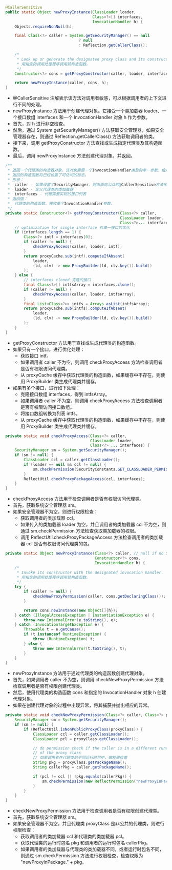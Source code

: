 ```java
@CallerSensitive
public static Object newProxyInstance(ClassLoader loader,
                                      Class<?>[] interfaces,
                                      InvocationHandler h) {
    Objects.requireNonNull(h);

    final Class<?> caller = System.getSecurityManager() == null
                                ? null
                                : Reflection.getCallerClass();

    /*
     * Look up or generate the designated proxy class and its constructor.
     * 用指定的调用处理程序调用其构造函数。
     */
    Constructor<?> cons = getProxyConstructor(caller, loader, interfaces);

    return newProxyInstance(caller, cons, h);
}
```
* @CallerSensitive 注解表示该方法对调用者敏感，可以根据调用者的上下文进行不同的处理。
* newProxyInstance 方法用于创建代理对象。它接受一个类加载器 loader、一个接口数组 interfaces 和一个 InvocationHandler 对象 h 作为参数。
* 首先，对 h 进行非空检查。
* 然后，通过 System.getSecurityManager() 方法获取安全管理器，如果安全管理器存在，则通过 Reflection.getCallerClass() 方法获取调用者的类。
* 接下来，调用 getProxyConstructor 方法查找或生成指定代理类及其构造函数。
* 最后，调用 newProxyInstance 方法创建代理对象，并返回。

```java
/**
 * 返回一个代理类的构造器对象，该对象需要一个InvocationHandler类型的单一参数，给定一个类加载器和一个接口数组。
 * 返回的构造函数将已经设置了可访问的标志。
 * 形参：
 *  caller - 如果设置了SecurityManager，则由面向公众的@CallerSensitive方法传递，如果没有SecurityManager，则为null 
 *  loader - 定义代理类的类加载器 
 *  interfaces - 代理类要实现的接口列表
 * 返回值：
 *  代理类的构造函数，接收单个InvocationHandler参数。
 */
private static Constructor<?> getProxyConstructor(Class<?> caller,
                                                  ClassLoader loader,
                                                  Class<?>... interfaces) {
    // optimization for single interface 对单一接口的优化
    if (interfaces.length == 1) {
        Class<?> intf = interfaces[0];
        if (caller != null) {
            checkProxyAccess(caller, loader, intf);
        }
        return proxyCache.sub(intf).computeIfAbsent(
            loader,
            (ld, clv) -> new ProxyBuilder(ld, clv.key()).build()
        );
    } else {
        // interfaces cloned 克隆的接口
        final Class<?>[] intfsArray = interfaces.clone();
        if (caller != null) {
            checkProxyAccess(caller, loader, intfsArray);
        }
        final List<Class<?>> intfs = Arrays.asList(intfsArray);
        return proxyCache.sub(intfs).computeIfAbsent(
            loader,
            (ld, clv) -> new ProxyBuilder(ld, clv.key()).build()
        );
    }
}
```
* getProxyConstructor 方法用于查找或生成代理类的构造函数。
* 如果只有一个接口，进行优化处理：
  * 获取接口 intf。
  * 如果调用者 caller 不为空，则调用 checkProxyAccess 方法检查调用者是否有权限访问代理类。
  * 从 proxyCache 缓存中获取代理类的构造函数，如果缓存中不存在，则使用 ProxyBuilder 类生成代理类并缓存。
* 如果有多个接口，进行如下处理：
  * 克隆接口数组 interfaces，得到 intfsArray。
  * 如果调用者 caller 不为空，则调用 checkProxyAccess 方法检查调用者是否有权限访问接口数组。
  * 将接口数组转换为列表 intfs。
  * 从 proxyCache 缓存中获取代理类的构造函数，如果缓存中不存在，则使用 ProxyBuilder 类生成代理类并缓存。

```java
private static void checkProxyAccess(Class<?> caller,
                                     ClassLoader loader,
                                     Class<?> ... interfaces) {
    SecurityManager sm = System.getSecurityManager();
    if (sm != null) {
        ClassLoader ccl = caller.getClassLoader();
        if (loader == null && ccl != null) {
            sm.checkPermission(SecurityConstants.GET_CLASSLOADER_PERMISSION);
        }
        ReflectUtil.checkProxyPackageAccess(ccl, interfaces);
    }
}
```
* checkProxyAccess 方法用于检查调用者是否有权限访问代理类。
* 首先，获取系统安全管理器 sm。
* 如果安全管理器不为空，则进行权限检查：
  * 获取调用者的类加载器 ccl。
  * 如果传入的类加载器 loader 为空，并且调用者的类加载器 ccl 不为空，则通过 sm.checkPermission 方法检查获取类加载器的权限。
  * 调用 ReflectUtil.checkProxyPackageAccess 方法检查调用者的类加载器 ccl 是否有权限访问代理类的包。

```java
private static Object newProxyInstance(Class<?> caller, // null if no SecurityManager
                                       Constructor<?> cons,
                                       InvocationHandler h) {
    /*
     * Invoke its constructor with the designated invocation handler.
     * 用指定的调用处理程序调用其构造函数。
     */
    try {
        if (caller != null) {
            checkNewProxyPermission(caller, cons.getDeclaringClass());
        }

        return cons.newInstance(new Object[]{h});
    } catch (IllegalAccessException | InstantiationException e) {
        throw new InternalError(e.toString(), e);
    } catch (InvocationTargetException e) {
        Throwable t = e.getCause();
        if (t instanceof RuntimeException) {
            throw (RuntimeException) t;
        } else {
            throw new InternalError(t.toString(), t);
        }
    }
}
```
* newProxyInstance 方法用于通过代理类的构造函数创建代理对象。
* 首先，如果调用者 caller 不为空，则调用 checkNewProxyPermission 方法检查调用者是否有权限创建代理类。
* 然后，使用代理类的构造函数 cons 和指定的 InvocationHandler 对象 h 创建代理对象。
* 如果在创建代理对象的过程中出现异常，将其捕获并抛出相应的异常。

```java
private static void checkNewProxyPermission(Class<?> caller, Class<?> proxyClass) {
    SecurityManager sm = System.getSecurityManager();
    if (sm != null) {
        if (ReflectUtil.isNonPublicProxyClass(proxyClass)) {
            ClassLoader ccl = caller.getClassLoader();
            ClassLoader pcl = proxyClass.getClassLoader();

            // do permission check if the caller is in a different runtime package
            // of the proxy class
			// 如果调用者在代理类的不同运行时包中，做权限检查
            String pkg = proxyClass.getPackageName();
            String callerPkg = caller.getPackageName();

            if (pcl != ccl || !pkg.equals(callerPkg)) {
                sm.checkPermission(new ReflectPermission("newProxyInPackage." + pkg));
            }
        }
    }
}
```
* checkNewProxyPermission 方法用于检查调用者是否有权限创建代理类。
* 首先，获取系统安全管理器 sm。
* 如果安全管理器不为空，并且代理类 proxyClass 是非公共的代理类，则进行权限检查：
  * 获取调用者的类加载器 ccl 和代理类的类加载器 pcl。
  * 获取代理类的运行时包名 pkg 和调用者的运行时包名 callerPkg。
  * 如果调用者的类加载器与代理类的类加载器不同，或者运行时包名不同，则通过 sm.checkPermission 方法进行权限检查，检查权限为 "newProxyInPackage." + pkg。
